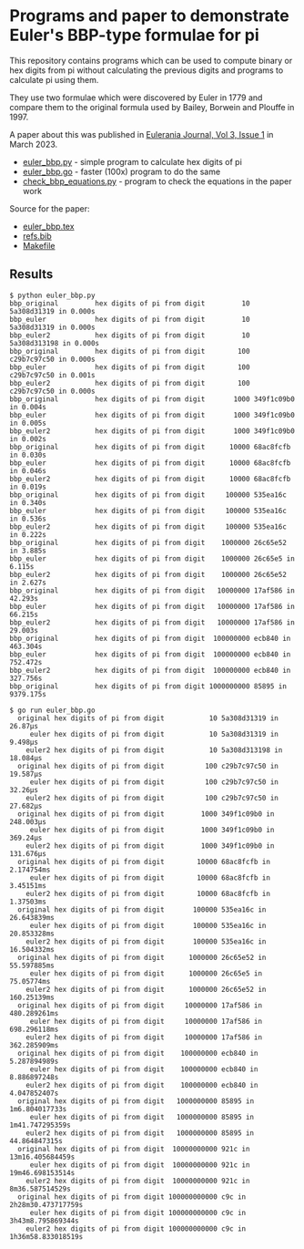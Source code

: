 # Programs and paper to demonstrate Euler's BBP-type formulae for pi

This repository contains programs which can be used to compute binary
or hex digits from pi without calculating the previous digits and
programs to calculate pi using them.

They use two formulae which were discovered by Euler in 1779 and
compare them to the original formula used by Bailey, Borwein and
Plouffe in 1997.

A paper about this was published in [Eulerania Journal, Vol 3, Issue 1](https://scholarlycommons.pacific.edu/euleriana/vol3/iss1/3/)
in March 2023.

- [euler_bbp.py](euler_bbp.py) - simple program to calculate hex digits of pi
- [euler_bbp.go](euler_bbp.go) - faster (100x) program to do the same
- [check_bbp_equations.py](check_bbp_equations.py) - program to check the equations in the paper work

Source for the paper:

- [euler_bbp.tex](euler_bbp.tex)
- [refs.bib](refs.bib)
- [Makefile](Makefile)

## Results

```
$ python euler_bbp.py
bbp_original         hex digits of pi from digit         10 5a308d31319 in 0.000s
bbp_euler            hex digits of pi from digit         10 5a308d31319 in 0.000s
bbp_euler2           hex digits of pi from digit         10 5a308d313198 in 0.000s
bbp_original         hex digits of pi from digit        100 c29b7c97c50 in 0.000s
bbp_euler            hex digits of pi from digit        100 c29b7c97c50 in 0.001s
bbp_euler2           hex digits of pi from digit        100 c29b7c97c50 in 0.000s
bbp_original         hex digits of pi from digit       1000 349f1c09b0 in 0.004s
bbp_euler            hex digits of pi from digit       1000 349f1c09b0 in 0.005s
bbp_euler2           hex digits of pi from digit       1000 349f1c09b0 in 0.002s
bbp_original         hex digits of pi from digit      10000 68ac8fcfb in 0.030s
bbp_euler            hex digits of pi from digit      10000 68ac8fcfb in 0.046s
bbp_euler2           hex digits of pi from digit      10000 68ac8fcfb in 0.019s
bbp_original         hex digits of pi from digit     100000 535ea16c in 0.340s
bbp_euler            hex digits of pi from digit     100000 535ea16c in 0.536s
bbp_euler2           hex digits of pi from digit     100000 535ea16c in 0.222s
bbp_original         hex digits of pi from digit    1000000 26c65e52 in 3.885s
bbp_euler            hex digits of pi from digit    1000000 26c65e5 in 6.115s
bbp_euler2           hex digits of pi from digit    1000000 26c65e52 in 2.627s
bbp_original         hex digits of pi from digit   10000000 17af586 in 42.293s
bbp_euler            hex digits of pi from digit   10000000 17af586 in 66.215s
bbp_euler2           hex digits of pi from digit   10000000 17af586 in 29.003s
bbp_original         hex digits of pi from digit  100000000 ecb840 in 463.304s
bbp_euler            hex digits of pi from digit  100000000 ecb840 in 752.472s
bbp_euler2           hex digits of pi from digit  100000000 ecb840 in 327.756s
bbp_original         hex digits of pi from digit 1000000000 85895 in 9379.175s
```

```
$ go run euler_bbp.go
  original hex digits of pi from digit           10 5a308d31319 in 26.87µs
     euler hex digits of pi from digit           10 5a308d31319 in 9.498µs
    euler2 hex digits of pi from digit           10 5a308d313198 in 18.084µs
  original hex digits of pi from digit          100 c29b7c97c50 in 19.587µs
     euler hex digits of pi from digit          100 c29b7c97c50 in 32.26µs
    euler2 hex digits of pi from digit          100 c29b7c97c50 in 27.682µs
  original hex digits of pi from digit         1000 349f1c09b0 in 248.003µs
     euler hex digits of pi from digit         1000 349f1c09b0 in 369.24µs
    euler2 hex digits of pi from digit         1000 349f1c09b0 in 131.676µs
  original hex digits of pi from digit        10000 68ac8fcfb in 2.174754ms
     euler hex digits of pi from digit        10000 68ac8fcfb in 3.45151ms
    euler2 hex digits of pi from digit        10000 68ac8fcfb in 1.37503ms
  original hex digits of pi from digit       100000 535ea16c in 26.643839ms
     euler hex digits of pi from digit       100000 535ea16c in 20.853328ms
    euler2 hex digits of pi from digit       100000 535ea16c in 16.504332ms
  original hex digits of pi from digit      1000000 26c65e52 in 55.597885ms
     euler hex digits of pi from digit      1000000 26c65e5 in 75.05774ms
    euler2 hex digits of pi from digit      1000000 26c65e52 in 160.25139ms
  original hex digits of pi from digit     10000000 17af586 in 480.289261ms
     euler hex digits of pi from digit     10000000 17af586 in 698.296118ms
    euler2 hex digits of pi from digit     10000000 17af586 in 362.285909ms
  original hex digits of pi from digit    100000000 ecb840 in 5.287894989s
     euler hex digits of pi from digit    100000000 ecb840 in 8.886897248s
    euler2 hex digits of pi from digit    100000000 ecb840 in 4.047852407s
  original hex digits of pi from digit   1000000000 85895 in 1m6.804017733s
     euler hex digits of pi from digit   1000000000 85895 in 1m41.747295359s
    euler2 hex digits of pi from digit   1000000000 85895 in 44.864847315s
  original hex digits of pi from digit  10000000000 921c in 13m16.405684459s
     euler hex digits of pi from digit  10000000000 921c in 19m46.698153514s
    euler2 hex digits of pi from digit  10000000000 921c in 8m36.587514529s
  original hex digits of pi from digit 100000000000 c9c in 2h28m30.473717759s
     euler hex digits of pi from digit 100000000000 c9c in 3h43m8.795869344s
    euler2 hex digits of pi from digit 100000000000 c9c in 1h36m58.833018519s
```
